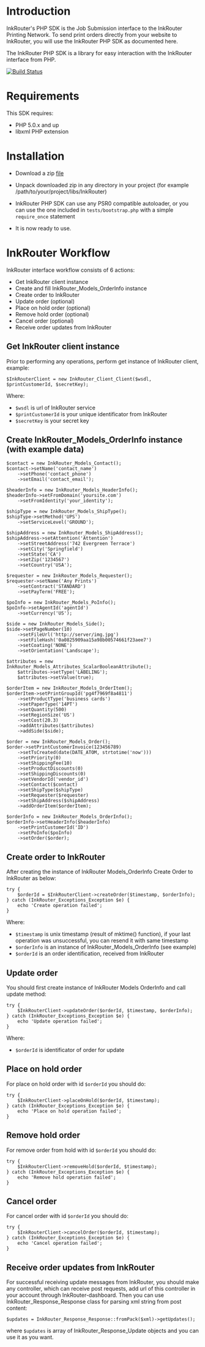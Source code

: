 Introduction
============

InkRouter's PHP SDK is the Job Submission interface to the InkRouter Printing Network. To send print orders directly from your website to InkRouter, you will use
the InkRouter PHP SDK as documented here.

The InkRouter PHP SDK is a library for easy interaction with the InkRouter interface from PHP.

[![Build Status](https://magnum.travis-ci.com/opensoft/InkRouter-PHP-SDK.png?token=otbbpqUUMBuesyKDQkii&branch=master)](https://magnum.travis-ci.com/opensoft/InkRouter-PHP-SDK)

Requirements
============

This SDK requires: 

- PHP 5.0.x and up
- libxml PHP extension

Installation
============

- Download a zip [file](https://github.com/opensoft/InkRouter-PHP-SDK/zipball/1.0)
- Unpack downloaded zip in any directory in your project (for example /path/to/your/project/libs/InkRouter)
- InkRouter PHP SDK can use any PSR0 compatible autoloader, or you can use the one included in `tests/bootstrap.php`
  with a simple `require_once` statement

- It is now ready to use.

InkRouter Workflow
==================

InkRouter interface workflow consists of 6 actions:

- Get InkRouter client instance
- Create and fill InkRouter_Models_OrderInfo instance
- Create order to InkRouter
- Update order (optional)
- Place on hold order (optional)
- Remove hold order (optional)
- Cancel order (optional)
- Receive order updates from InkRouter

Get InkRouter client instance
-----------------------
Prior to performing any operations, perform get instance of InkRouter client, example:

    $InkRouterClient = new InkRouter_Client_Client($wsdl, $printCustomerId, $secretKey);

Where:

- `$wsdl` is url of InkRouter service
- `$printCustomerId` is your unique identificator from InkRouter
- `$secretKey` is your secret key

Create InkRouter_Models_OrderInfo instance (with example data)
---------------------------------

    $contact = new InkRouter_Models_Contact();
    $contact->setName('contact_name')
        ->setPhone('contact_phone')
        ->setEmail('contact_email');

    $headerInfo = new InkRouter_Models_HeaderInfo();
    $headerInfo->setFromDomain('yoursite.com')
        ->setFromIdentity('your_identity');

    $shipType = new InkRouter_Models_ShipType();
    $shipType->setMethod('UPS')
        ->setServiceLevel('GROUND');

    $shipAddress = new InkRouter_Models_ShipAddress();
    $shipAddress->setAttention('Attention')
        ->setStreetAddress('742 Evergreen Terrace')
        ->setCity('Springfield')
        ->setState('CA')
        ->setZip('1234567')
        ->setCountry('USA');

    $requester = new InkRouter_Models_Requester();
    $requester->setName('Any Prints')
        ->setContract('STANDARD')
        ->setPayTerm('FREE');

    $poInfo = new InkRouter_Models_PoInfo();
    $poInfo->setAgentId('agentId')
        ->setCurrency('US');

    $side = new InkRouter_Models_Side();
    $side->setPageNumber(10)
        ->setFileUrl('http://server/img.jpg')
        ->setFileHash('0a0825909aa15a98b00574661f23aee7')
        ->setCoating('NONE')
        ->setOrientation('Landscape');

    $attributes = new InkRouter_Models_Attributes_ScalarBooleanAttribute();
        $attributes->setType('LABELING');
        $attributes->setValue(true);
            
    $orderItem = new InkRouter_Models_OrderItem();
    $orderItem->setPrintGroupId('pg4f7969f8a4811')
        ->setProductType('business cards')
        ->setPaperType('14PT')
        ->setQuantity(500)
        ->setRegionSize('US')
        ->setCost(20.3)
        ->addAttributes($attributes)
        ->addSide($side);

    $order = new InkRouter_Models_Order();
    $order->setPrintCustomerInvoice(123456789)
        ->setTsCreated(date(DATE_ATOM, strtotime('now')))
        ->setPriority(0)
        ->setShippingFee(10)
        ->setProductDiscounts(0)
        ->setShippingDiscounts(0)
        ->setVendorId('vendor_id')
        ->setContact($contact)
        ->setShipType($shipType)
        ->setRequester($requester)
        ->setShipAddress($shipAddress)
        ->addOrderItem($orderItem);

    $orderInfo = new InkRouter_Models_OrderInfo();
    $orderInfo->setHeaderInfo($headerInfo)
        ->setPrintCustomerId('ID')
        ->setPoInfo($poInfo)
        ->setOrder($order);

Create order to InkRouter
--------------
After creating the instance of InkRouter Models_OrderInfo Create Order to InkRouter as below:

    try {
        $orderId = $InkRouterClient->createOrder($timestamp, $orderInfo);
    } catch (InkRouter_Exceptions_Exception $e) {
        echo 'Create operation failed';
    }
    

Where:

- `$timestamp` is unix timestamp (result of mktime() function), if your last operation was unsuccessful, you can resend it with same timestamp
- `$orderInfo` is an instance of InkRouter_Models_OrderInfo (see example)
- `$orderId` is an order identification, received from InkRouter

Update order
------------
You should first create instance of InkRouter Models OrderInfo and call update method:

    try {
        $InkRouterClient->updateOrder($orderId, $timestamp, $orderInfo);
    } catch (InkRouter_Exceptions_Exception $e) {
        echo 'Update operation failed';
    }            
    
Where:

- `$orderId` is identificator of order for update

Place on hold order
-------------------
For place on hold order with id `$orderId` you should do:
    
    try {
        $InkRouterClient->placeOnHold($orderId, $timestamp);
    } catch (InkRouter_Exceptions_Exception $e) {
        echo 'Place on hold operation failed';
    }  

Remove hold order
-----------------
For remove order from hold with id `$orderId` you should do:

    try {
        $InkRouterClient->removeHold($orderId, $timestamp);
    } catch (InkRouter_Exceptions_Exception $e) {
        echo 'Remove hold operation failed';
    }

Cancel order
-----------------
For cancel order with id `$orderId` you should do:

    try {
        $InkRouterClient->cancelOrder($orderId, $timestamp);
    } catch (InkRouter_Exceptions_Exception $e) {
        echo 'Cancel operation failed';
    }

Receive order updates from InkRouter
--------------------------
For successful receiving update messages from InkRouter, you should make any controller, which can receive post requests, add url of this controller in your account through InkRouter-dashboard. Then you can use InkRouter_Response_Response class for parsing xml string from post content:

    $updates = InkRouter_Response_Response::fromPack($xml)->getUpdates();

where `$updates` is array of InkRouter_Response_Update objects and you can use it as you want.

